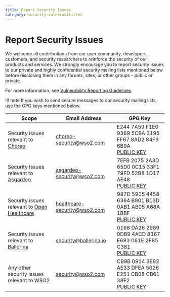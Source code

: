 ```yaml
---
title: Report Security Issues
category: security-vulnerabilities
---
```


# Report Security Issues

We welcome all contributions from our user community, developers, customers, and security researchers to reinforce the 
security of our products and services. We strongly encourage you to report security issues to our private and highly confidential security mailing
lists mentioned below before disclosing them in any forums, sites, or other groups - public or private.

For more information, see [Vulnerability Reporting Guidelines](../security-guidelines/vulnerability-reporting-guidelines.md).

!!! note 
    If you wish to send secure messages to our security mailing lists, use the GPG keys mentioned below.

| Scope | Email Address | GPG Key |
| ----- | ------------- | ------- |
| Security issues relevant to <a href="https://wso2.com/choreo" target="_blank" rel="noopener noreferrer" class=" externalLink">Choreo</a> | <a href="mailto:choreo-security@wso2.com" target="_blank" rel="noopener noreferrer" class=" externalLink">choreo-security@wso2.com</a> | E244 7A59 F1E0 9369 5CBA 3195 FF67 8AD2 84F9 6B9A <br> <a class="md-button externalLink" href="https://keys.openpgp.org/search?q=E244+7A59+F1E0+9369+5CBA++3195+FF67+8AD2+84F9+6B9A" target="_blank" rel="noopener noreferrer">PUBLIC KEY</a> |
| Security issues relevant to <a href="https://asgardeo.io/" target="_blank" rel="noopener noreferrer" class=" externalLink">Asgardeo</a> | <a href="mailto:asgardeo-security@wso2.com" target="_blank" rel="noopener noreferrer" class=" externalLink">asgardeo-security@wso2.com</a> | 7EFB 2075 2A3D 65D0 0C15 33F1 79FD 52B8 1D17 AE48 <br> <a class="md-button externalLink" href="https://keys.openpgp.org/search?q=7EFB+2075+2A3D+65D0+0C15++33F1+79FD+52B8+1D17+AE48" target="_blank" rel="noopener noreferrer">PUBLIC KEY</a> |
| Security issues relevant to <a href="https://wso2.com/solutions/healthcare/" target="_blank" rel="noopener noreferrer" class=" externalLink">Open Healthcare</a> | <a href="mailto:healthcare-security@wso2.com" target="_blank" rel="noopener noreferrer" class=" externalLink">healthcare-security@wso2.com</a> | 987D 5905 4458 6364 B901 B13D 0AB1 AB05 A68A 1BBF <br> <a class="md-button externalLink" href="(https://keys.openpgp.org/search?q=987D+5905+4458+6364+B901+B13D+0AB1+AB05+A68A+1BBF" target="_blank" rel="noopener noreferrer">PUBLIC KEY</a> |
| Security issues relevant to <a href="https://ballerina.io/security-policy/" target="_blank" rel="noopener noreferrer" class=" externalLink">Ballerina</a>| <a href="mailto:security@ballerina.io" target="_blank" rel="noopener noreferrer" class=" externalLink">security@ballerina.io</a> | 0168 DA26 2989 0DB9 4ACD 8367 E683 061E 2F85 C381 <br> <a class="md-button externalLink" href="https://pgp.mit.edu/pks/lookup?search=security%40ballerina.io+&amp;op=index" target="_blank" rel="noopener noreferrer">PUBLIC KEY</a> |
| Any other security issues relevant to WSO2 | <a href="mailto:security@wso2.com" target="_blank" rel="noopener noreferrer" class=" externalLink">security@wso2.com</a> | CB9B 0914 3E92 AE33 DFEA 5026 E251 CB08 CB61 38F2 <br> <a class="md-button externalLink" href="https://keys.openpgp.org/search?q=CB9B+0914+3E92+AE33+DFEA++5026+E251+CB08+CB61+38F2" target="_blank" rel="noopener noreferrer">PUBLIC KEY</a> |

